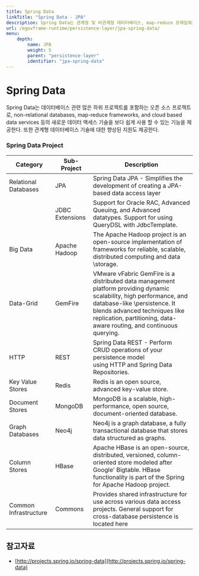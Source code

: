 ```yaml
---
title: Spring Data
linkTitle: "Spring Data - JPA"
description: Spring Data는 관계형 및 비관계형 데이터베이스, map-reduce 프레임워크, 클라우드 기반 데이터 서비스 등 다양한 데이터 액세스 기술을 쉽게 사용할 수 있도록 지원하는 오픈 소스 프로젝트이다. 이를 통해 새로운 데이터 기술뿐만 아니라 관계형 데이터베이스에 대한 향상된 지원도 제공한다.
url: /egovframe-runtime/persistence-layer/jpa-spring-data/
menu:
    depth:
        name: JPA
        weight: 5
        parent: "persistence-layer"
        identifier: "jpa-spring-data"
---
```

# Spring Data

Spring Data는 데이터베이스 관련 많은 하위 프로젝트를 포함하는 오픈 소스 프로젝트로, non-relational databases, map-reduce frameworks, and cloud based data services 등의 새로운 데이터 액세스 기술을 보다 쉽게 사용 할 수 있는 기능을 제공한다. 또한 관계형 데이터베이스 기술에 대한 향상된 지원도 제공한다.

### Spring Data Project
| Category              | Sub-Project     | Description                                                                                                                                                                                                                                                   |
| --------------------- | --------------- | ------------------------------------------------------------------------------------------------------------------------------------------------------------------------------------------------------------------------------------------------------------- |
| Relational Databases  | JPA             | Spring Data JPA - Simplifies the development of creating a JPA-based data access layer                                                                                                                                                                        |
|                       | JDBC Extensions | Support for Oracle RAC, Advanced Queuing, and Advanced datatypes. Support for using QueryDSL with JdbcTemplate.                                                                                                                                               |
| Big Data              | Apache Hadoop   | The Apache Hadoop project is an open-source implementation of frameworks for reliable, scalable, distributed computing and data \\storage.                                                                                                                    |
| Data-Grid             | GemFire         | VMware vFabric GemFire is a distributed data management platform providing dynamic scalability, high performance, and database-like \\persistence. It blends advanced techniques like replication, partitioning, data-aware routing, and continuous querying. |
| HTTP                  | REST            | Spring Data REST - Perform CRUD operations of your persistence model using HTTP and Spring Data Repositories.                                                                                                                                                 |
| Key Value Stores      | Redis           | Redis is an open source, advanced key-value store.                                                                                                                                                                                                            |
| Document Stores       | MongoDB         | MongoDB is a scalable, high-performance, open source, document-oriented database.                                                                                                                                                                             |
| Graph Databases       | Neo4j           | Neo4j is a graph database, a fully transactional database that stores data structured as graphs.                                                                                                                                                              |
| Column Stores         | HBase           | Apache HBase is an open-source, distributed, versioned, column-oriented store modeled after Google' Bigtable. HBase functionality is part of the Spring for Apache Hadoop project.                                                                            |
| Common Infrastructure | Commons         | Provides shared infrastructure for use across various data access projects. General support for cross-database persistence is located here                                                                                                                    |

## 참고자료
- [http://projects.spring.io/spring-data](http://projects.spring.io/spring-data)
